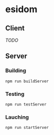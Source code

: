 # esidom

## Client

_TODO_

## Server

### Building

`npm run buildServer`

### Testing

`npm run testServer`

### Lauching

`npm run startServer`
